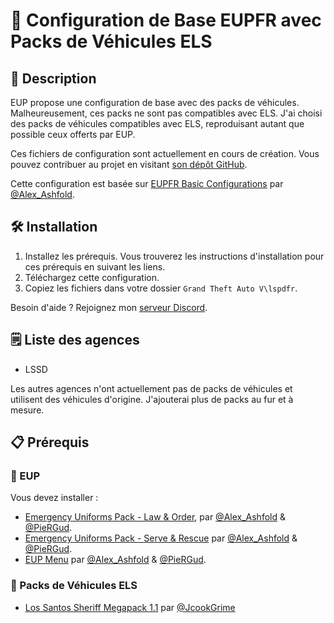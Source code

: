 # 🔧 Configuration de Base EUPFR avec Packs de Véhicules ELS

## 📝 Description

EUP propose une configuration de base avec des packs de véhicules. Malheureusement, ces packs ne sont pas compatibles avec ELS. J'ai choisi des packs de véhicules compatibles avec ELS, reproduisant autant que possible ceux offerts par EUP.

Ces fichiers de configuration sont actuellement en cours de création. Vous pouvez contribuer au projet en visitant [son dépôt GitHub](https://github.com/SebastienCozeDev/EUPFR-Basic-Configuration-With-ELS-Packs).

Cette configuration est basée sur [EUPFR Basic Configurations](https://www.lcpdfr.com/downloads/gta5mods/datafile/22400-eupfr-basic-configurations/) par [@Alex_Ashfold](https://www.lcpdfr.com/profile/218345-alex_ashfold/).

## 🛠️ Installation

1. Installez les prérequis. Vous trouverez les instructions d'installation pour ces prérequis en suivant les liens.
2. Téléchargez cette configuration.
3. Copiez les fichiers dans votre dossier `Grand Theft Auto V\lspdfr`.

Besoin d'aide ? Rejoignez mon [serveur Discord](https://discord.gg/kymw4hBjBx).

## 🗒️ Liste des agences

- LSSD

Les autres agences n'ont actuellement pas de packs de véhicules et utilisent des véhicules d'origine. J'ajouterai plus de packs au fur et à mesure.

## 📋 Prérequis

### 👕 EUP

Vous devez installer :

- [Emergency Uniforms Pack - Law & Order](https://www.lcpdfr.com/downloads/gta5mods/character/8151-emergency-uniforms-pack-law-order/), par [@Alex_Ashfold](https://www.lcpdfr.com/profile/218345-alex_ashfold/) & [@PieRGud](https://www.lcpdfr.com/profile/2894-piergud/).
- [Emergency Uniforms Pack - Serve & Rescue](https://www.lcpdfr.com/downloads/gta5mods/character/16256-emergency-uniforms-pack-serve-rescue/) par [@Alex_Ashfold](https://www.lcpdfr.com/profile/218345-alex_ashfold/) & [@PieRGud](https://www.lcpdfr.com/profile/2894-piergud/).
- [EUP Menu](https://www.lcpdfr.com/downloads/gta5mods/scripts/13245-eup-menu/) par [@Alex_Ashfold](https://www.lcpdfr.com/profile/218345-alex_ashfold/) & [@PieRGud](https://www.lcpdfr.com/profile/2894-piergud/).

### 🚗 Packs de Véhicules ELS

- [Los Santos Sheriff Megapack 1.1](https://modification-universe.com/forums/resources/los-santos-sheriff-megapack.604/) par [@JcookGrime](https://modification-universe.com/forums/members/jcookgrime.836/)
